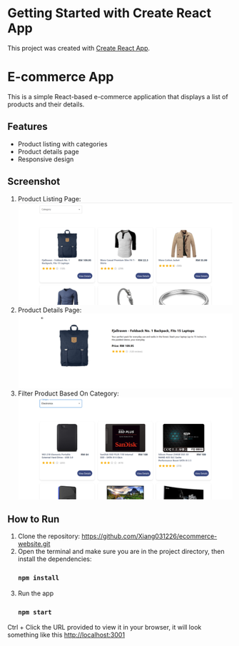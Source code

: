 # Getting Started with Create React App

This project was created with [Create React App](https://github.com/facebook/create-react-app).

# E-commerce App

This is a simple React-based e-commerce application that displays a list of products and their details.

## Features
- Product listing with categories
- Product details page
- Responsive design

## Screenshot
1. Product Listing Page:
![Product Listing Screenshot](public/assets/product_listing.png)
2. Product Details Page:
![Product Details Screenshot](public/assets/product_details.png)
3. Filter Product Based On Category:
![Product Filtered Screenshot](public/assets/product_filtered.png)

## How to Run
1. Clone the repository: https://github.com/Xiang031226/ecommerce-website.git
2. Open the terminal and make sure you are in the project directory, then install the dependencies:
   ### `npm install`
3. Run the app
   ### `npm start`

Ctrl + Click the URL provided to view it in your browser, it will look something like this [http://localhost:3001](http://localhost:3000)
